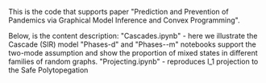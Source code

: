 This is the code that supports paper "Prediction and Prevention of Pandemics via Graphical Model Inference and Convex Programming".

Below, is the content description:
"Cascades.ipynb" - here we illustrate the Cascade (SIR) model
"Phases-d" and "Phases--m" notebooks support the two-mode assumption and show the proportion of mixed states in different families of random graphs.
"Projecting.ipynb" - reproduces l_1 projection to the Safe Polytopegation
